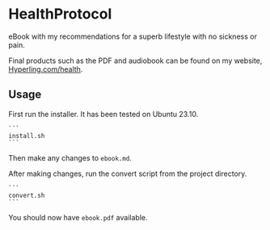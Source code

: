 # HealthProtocol
eBook with my recommendations for a superb lifestyle with no sickness or pain.

Final products such as the PDF and audiobook can be found on my website,
[Hyperling.com/health](https://hyperling.com/health/).

## Usage

First run the installer. It has been tested on Ubuntu 23.10.

    ```
    install.sh
    ```

Then make any changes to `ebook.md`.

After making changes, run the convert script from the project directory.

    ```
    convert.sh
    ```

You should now have `ebook.pdf` available.

